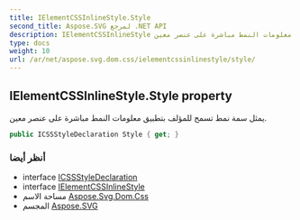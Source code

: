 ```yaml
---
title: IElementCSSInlineStyle.Style
second_title: Aspose.SVG لمرجع .NET API
description: IElementCSSInlineStyle ملكية. يمثل سمة نمط تسمح للمؤلف بتطبيق معلومات النمط مباشرة على عنصر معين.
type: docs
weight: 10
url: /ar/net/aspose.svg.dom.css/ielementcssinlinestyle/style/
---
```

## IElementCSSInlineStyle.Style property

يمثل سمة نمط تسمح للمؤلف بتطبيق معلومات النمط مباشرة على عنصر معين.

```csharp
public ICSSStyleDeclaration Style { get; }
```

### أنظر أيضا

* interface [ICSSStyleDeclaration](../../icssstyledeclaration/)
* interface [IElementCSSInlineStyle](../)
* مساحة الاسم [Aspose.Svg.Dom.Css](../../ielementcssinlinestyle/)
* المجسم [Aspose.SVG](../../../)


